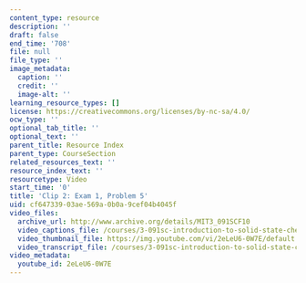 ```yaml
---
content_type: resource
description: ''
draft: false
end_time: '708'
file: null
file_type: ''
image_metadata:
  caption: ''
  credit: ''
  image-alt: ''
learning_resource_types: []
license: https://creativecommons.org/licenses/by-nc-sa/4.0/
ocw_type: ''
optional_tab_title: ''
optional_text: ''
parent_title: Resource Index
parent_type: CourseSection
related_resources_text: ''
resource_index_text: ''
resourcetype: Video
start_time: '0'
title: 'Clip 2: Exam 1, Problem 5'
uid: cf647339-03ae-569a-0b0a-9cef04b4045f
video_files:
  archive_url: http://www.archive.org/details/MIT3_091SCF10
  video_captions_file: /courses/3-091sc-introduction-to-solid-state-chemistry-fall-2010/15e4e5209b6f50cd9f04b5088dda9840_2eLeU6-0W7E.vtt
  video_thumbnail_file: https://img.youtube.com/vi/2eLeU6-0W7E/default.jpg
  video_transcript_file: /courses/3-091sc-introduction-to-solid-state-chemistry-fall-2010/61d9987c8f6b5f7f413060da5c70ae89_2eLeU6-0W7E.pdf
video_metadata:
  youtube_id: 2eLeU6-0W7E
---
```

